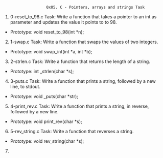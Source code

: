                        0x05. C - Pointers, arrays and strings Task

1. 0-reset_to_98.c Task:  Write a function that takes a pointer to an int as parameter and updates the value it points to to 98.

* Prototype: void reset_to_98(int *n);

2. 1-swap.c Task: Write a function that swaps the values of two integers.

* Prototype: void swap_int(int *a, int *b); 

3. 2-strlen.c Task: Write a function that returns the length of a string.

* Prototype: int _strlen(char *s);

4. 3-puts.c Task: Write a function that prints a string, followed by a new line, to stdout.

* Prototype: void _puts(char *str);

5. 4-print_rev.c Task: Write a function that prints a string, in reverse, followed by a new line.

* Prototype: void print_rev(char *s);

6. 5-rev_string.c Task: Write a function that reverses a string.

* Prototype: void rev_string(char *s);

7.      
